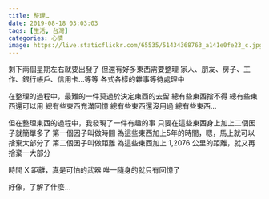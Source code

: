 ```yaml
---
title: 整理…
date: 2019-08-18 03:03:03
tags: [生活, 台灣]
categories: 心情
image: https://live.staticflickr.com/65535/51434368763_a141e0fe23_c.jpg
---
```


剩下兩個星期左右就要出發了
但還有好多東西需要整理
家人、朋友、房子、工作、銀行帳戶、信用卡…等等
各式各樣的雜事等待處理中

在整理的過程中，最難的一件莫過於決定東西的去留
總有些東西捨不得
總有些東西還可以用
總有些東西充滿回憶
總有些東西還沒用過
總有些東西…

但在整理東西的過程中，我發現了一件有趣的事
只要在這些東西身上加上二個因子就簡單多了
第一個因子叫做時間
為這些東西加上5年的時間，嗯，馬上就可以捨棄大部分了
第二個因子叫做距離
為這些東西加上 1,2076 公里的距離，就又再捨棄一大部分

時間 X 距離，真是可怕的武器
唯一隨身的就只有回憶了

好像，了解了什麼…
